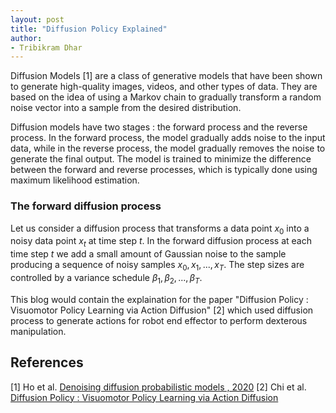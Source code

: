 ```yaml
---
layout: post
title: "Diffusion Policy Explained"
author:
- Tribikram Dhar
---
```











Diffusion Models \[1\] are a class of generative models that have been shown to generate high-quality images, videos, and other types of data. They are based on the idea of using a Markov chain to gradually transform a random noise vector into a sample from the desired distribution. 

Diffusion models have two stages : the forward process and the reverse process. In the forward process, the model gradually adds noise to the input data, while in the reverse process, the model gradually removes the noise to generate the final output. The model is trained to minimize the difference between the forward and reverse processes, which is typically done using maximum likelihood estimation. 

### The forward diffusion process

Let us consider a diffusion process that transforms a data point $x_0$ into a noisy data point $x_t$ at time step $t$. In the forward diffusion process at each time step $t$ we add a small amount of Gaussian noise to the sample producing a sequence of noisy samples $x_0, x_1, ..., x_T$. The step sizes are controlled by a variance schedule $\beta_1, \beta_2, ..., \beta_T$.


This blog would contain the explaination for the paper "Diffusion Policy : Visuomotor Policy Learning via Action Diffusion" \[2\]
which used diffusion process to generate actions for robot end effector to perform dexterous manipulation.





## References

\[1\] Ho et al. [Denoising diffusion probabilistic models , 2020](https://scholar.google.com/scholar_lookup?arxiv_id=2006.11239#:~:text=Denoising%20diffusion%20probabilistic%20models)
\[2\] Chi et al. [Diffusion Policy : Visuomotor Policy Learning via Action Diffusion](https://arxiv.org/abs/2303.04137v4)






